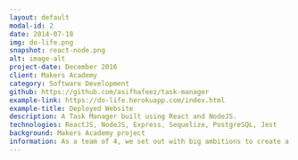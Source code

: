 ```yaml
---
layout: default
modal-id: 2
date: 2014-07-18
img: do-life.png
snapshot: react-node.png
alt: image-alt
project-date: December 2016
client: Makers Academy
category: Software Development
github: https://github.com/asifhafeez/task-manager
example-link: https://do-life.herokuapp.com/index.html
example-title: Deployed Website
description: A Task Manager built using React and NodeJS.
technologies: ReactJS, NodeJS, Express, Sequelize, PostgreSQL, Jest
background: Makers Academy project 
information: As a team of 4, we set out with big ambitions to create a fully functioning task manager within a week. We had never used React before and decided to use that as the front end. This proved difficult because of the steep learning curve in testing the react components. However, we managed to overcome this and by day 3, we moved on to adding a database using Node, Express and Sequelize. Again, we had never used any of these technologies before but within a day, we managed to hook up our front end app to our back end node app. <br><br> We worked very hard on this project and learnt how to use 4 (5 including Jest) completely new technologies within a week. Future functions include adding a function to filter by tags, adding users, refactoring the code and improving test coverage. However, I am very happy with the overall functionality of the app and our hard work to get it deployed within a week. <br><br> This is a project I hope to return to in the future because it is so easy to implement new features. The hard setup work we have already done means that the foundations are there to build on. Also, I enjoyed working with React and Node and would love to revisit them.
---
```

